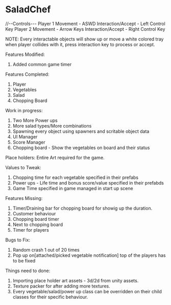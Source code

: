 # SaladChef


//--Controls---
Player 1
Movement - ASWD
Interaction/Accept - Left Control Key
Player 2
Movement - Arrow Keys
Interaction/Accept - Right Control Key

NOTE:
Every interactable objects will show up or move a white colored tray when player collides with it, press interaction key to process or accept.

Features Modified:
1. Added common game timer

Features Completed:
1. Player
2. Vegetables
3. Salad
4. Chopping Board

Work in progress:
1. Two More Power ups
2. More salad types/More combinations
3. Spawning every object using spawners and scritable object data
4. UI Manager
5. Score Manager
6. Chopping board - Show the vegetables on board and their status

Place holders:
Entire Art required for the game.

Values to Tweak:
1. Chopping time for each vegetable specified in their prefabs
2. Power ups - Life time and bonus score/value specified in their prefabds
3. Game Time specified in game managed in start up scene

Features Missing:
1. Timer/Draining bar for chopping board for showig up the duration.
2. Customer behaviour
3. Chopping board timer
4. Next to chopping board
5. Timer for players

Bugs to Fix:
1. Random crash 1 out of 20 times
2. Pop up on[attached/picked vegetable notification] top of the players has to be fixed

Things need to done:

1. Importing place holder art assets - 3d/2d from unity assets.
2. Texture packer for after adding more textures. 
3. Every vegetable/salad/power up class can be overridden on their child classes for their specific behaviour.